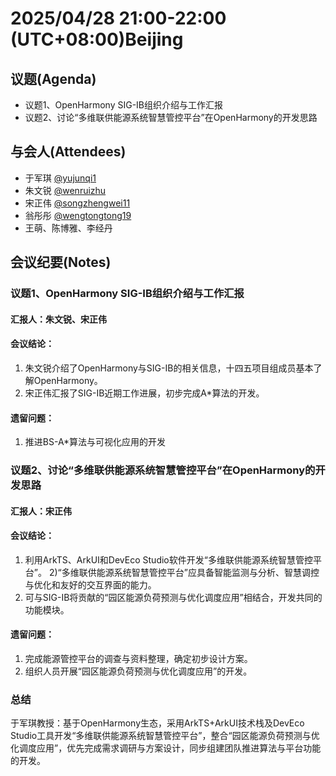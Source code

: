 # 2025/04/28 21:00-22:00 (UTC+08:00)Beijing

## 议题(Agenda)
- 议题1、OpenHarmony SIG-IB组织介绍与工作汇报
- 议题2、讨论“多维联供能源系统智慧管控平台”在OpenHarmony的开发思路

## 与会人(Attendees) 
- 于军琪 [@yujunqi1](https://gitee.com/yujunqi1)
- 朱文锐 [@wenruizhu](https://gitee.com/wenruizhu)
- 宋正伟 [@songzhengwei11](https://gitee.com/songzhengwei11)
- 翁彤彤 [@wengtongtong19](https://gitee.com/wengtongtong19)
- 王萌、陈博雅、李经丹

## 会议纪要(Notes)
### 议题1、OpenHarmony SIG-IB组织介绍与工作汇报
#### 汇报人：朱文锐、宋正伟
#### 会议结论：
1) 朱文锐介绍了OpenHarmony与SIG-IB的相关信息，十四五项目组成员基本了解OpenHarmony。
2) 宋正伟汇报了SIG-IB近期工作进展，初步完成A*算法的开发。
#### 遗留问题：
1) 推进BS-A*算法与可视化应用的开发

### 议题2、讨论“多维联供能源系统智慧管控平台”在OpenHarmony的开发思路
#### 汇报人：宋正伟
#### 会议结论：
1) 利用ArkTS、ArkUI和DevEco Studio软件开发“多维联供能源系统智慧管控平台”。
2)“多维联供能源系统智慧管控平台”应具备智能监测与分析、智慧调控与优化和友好的交互界面的能力。
3) 可与SIG-IB将贡献的“园区能源负荷预测与优化调度应用”相结合，开发共同的功能模块。
#### 遗留问题：
1) 完成能源管控平台的调查与资料整理，确定初步设计方案。
2) 组织人员开展“园区能源负荷预测与优化调度应用”的开发。

### 总结
于军琪教授：基于OpenHarmony生态，采用ArkTS+ArkUI技术栈及DevEco Studio工具开发“多维联供能源系统智慧管控平台”，整合“园区能源负荷预测与优化调度应用”，优先完成需求调研与方案设计，同步组建团队推进算法与平台功能的开发。